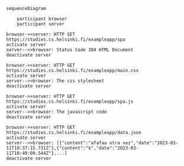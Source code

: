     sequenceDiagram

        participant browser
        participant server

    browser->>server: HTTP GET https://studies.cs.helsinki.fi/exampleapp/spa
    activate server
    server-->>browser: Status Code 304 HTML Document
    deactivate server

    browser->>server: HTTP GET https://studies.cs.helsinki.fi/exampleapp/main.css
    activate server
    server-->>browser: The css stylesheet
    deactivate server

    browser->>server: HTTP GET https://studies.cs.helsinki.fi/exampleapp/spa.js
    activate server
    server-->>browser: The javascript code
    deactivate server

    browser->>server: HTTP GET https://studies.cs.helsinki.fi/exampleapp/data.json
    activate server
    server-->>browser: [{"content":"afafaa otra vez","date":"2023-03-11T10:37:15.731Z"},{"content":"k","date":"2023-03-11T10:40:09.544Z"},...]
    deactivate server
